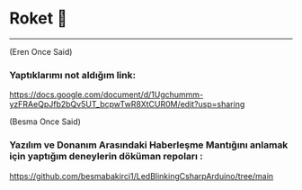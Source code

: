 # Roket 🚀
----
(Eren Once Said) 
### Yaptıklarımı not aldığım link:  
https://docs.google.com/document/d/1Ugchummm-yzFRAeQpJfb2bQv5UT_bcpwTwR8XtCUR0M/edit?usp=sharing

(Besma Once Said)
### Yazılım ve Donanım Arasındaki Haberleşme Mantığını anlamak için yaptığım deneylerin döküman repoları :  
https://github.com/besmabakirci1/LedBlinkingCsharpArduino/tree/main
